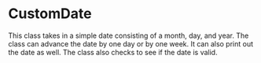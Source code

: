 # CustomDate
This class takes in a simple date consisting of a month, day, and year. The class can advance the date by one day or by one week. It can also print out the date as well. The class also checks to see if the date is valid.
